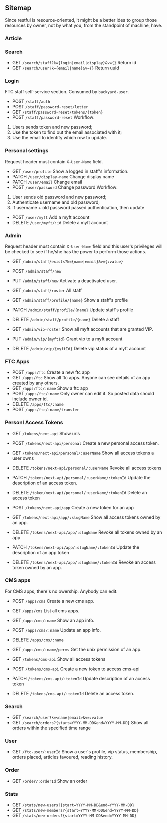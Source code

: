## Sitemap

Since restful is resource-oriented, it might be a better idea to group those resources by owner, not by what you, from the standpoint of machine, have.

### Article

### Search

* GET `/search/staff?k={login|email|display}&v={}` Return id
* GET `/search/user?k={email|name}&v={}` Return uuid

### Login

FTC staff self-service section. Consumed by `backyard-user`.

* POST `/staff/auth`
* POST `/staff/password-reset/letter`
* GET `/staff/password-reset/tokens/{token}`
* POST `/staff/password-reset`
Workflow:
1. Users sends token and new password;
2. Use the token to find out the email associated with it;
3. Use the email to identify which row to update.

### Personal settings

Request header must contain `X-User-Name` field.

* GET `/user/profile` Show a logged in staff's information.
* PATCH `/user/display-name` Change display name
* PATCH `/user/email` Change email
* POST `/user/password` Change password
Workflow:
1. User sends old password and new password;
2. Authenticate username and old password;
3. If username + old password passed authentication, then update

* POST `/user/myft` Add a myft account
* DELETE `/user/myft/:id` Delete a myft account

### Admin

Request header must contain `X-User-Name` field and this user's privileges will be checked to see if he/she has the power to perform those actions.

* GET `/admin/staff/exists?k={name|email}&v={:value}`
* POST `/admin/staff/new`
* PUT `/admin/staff/new` Activate a deactivated user.
* GET `/admin/staff/roster` All staff

* GET `/admin/staff/profile/{name}` Show a staff's profile
* PATCH `/admin/staff/profile/{name}` Update staff's profile
* DELETE `/admin/staff/profile/{name}` Delete a staff

* GET `/admin/vip-roster` Show all myft accounts that are granted VIP.
* PUT `/admin/vip/{myftId}` Grant vip to a myft account
* DELETE `/admin/vip/{myftId}` Delete vip status of a myft account

### FTC Apps
* POST `/apps/ftc` Create a new ftc app
* GET `/apps/ftc` Show all ftc apps. Anyone can see details of an app created by any others.
* GET `/apps/ftc/:name` Show a ftc app
* POST `/apps/ftc/:name` Only owner can edit it. So posted data should include owner id.
* DELETE `/apps/ftc/:name`
* POST `/apps/ftc/:name/transfer`

### Personl Access Tokens
* GET `/tokens/next-api` Show urls
* POST `/tokens/next-api/personal` Create a new personal access token.
* GET `/tokens/next-api/personal/:userName` Show all access tokens a user owns
* DELETE `/tokens/next-api/personal/:userName` Revoke all access tokens
* PATCH `/tokens/next-api/personal/:userName/:tokenId` Update the description of an access token.
* DELETE `/token/next-api/personal/:userName/:tokenId` Delete an access token

* POST `/tokens/next-api/app` Create a new token for an app
* GET `/tokens/next-api/app/:slugName` Show all access tokens owned by an app.
* DELETE `/tokens/next-api/app/:slugName` Revoke all tokens owned by an app
* PATCH `/tokens/next-api/app/:slugName/:tokenId` Update the description of an app token
* DELETE `/tokens/next-api/app/:slugName/:tokenId` Revoke an access token owned by an app.

### CMS apps

For CMS apps, there's no owership. Anybody can edit.

* POST `/apps/cms` Create a new cms app.
* GET `/apps/cms` List all cms apps.
* GET `/apps/cms/:name` Show an app info.
* POST `/apps/cms/:name` Update an app info.
* DELETE `/apps/cms/:name`
* GET `/apps/cms/:name/perms` Get the unix permission of an app.

* GET `/tokens/cms-api` Show all access tokens
* POST `/tokens/cms-api` Create a new token to access cms-api
* PATCH `/tokens/cms-api/:tokenId` Update description of an access token
* DELETE `/tokens/cms-api/:tokenId` Delete an access token.

### Search

* GET `/search/user?k=<name|email>&v=:value`
* GET `/search/orders?{start=YYYY-MM-DD&end=YYYY-MM-DD}` Show all orders within the specified time range

### User

* GET `/ftc-user/:userId` Show a user's profile, vip status, membership, orders placed, articles favoured, reading history.

### Order

* GET `/order/:orderId` Show an order

### Stats

* GET `/stats/new-users?{start=YYYY-MM-DD&end=YYYY-MM-DD}`
* GET `/stats/new-members?{start=YYYY-MM-DD&end=YYYY-MM-DD}`
* GET `/stats/new-orders?{start=YYYY-MM-DD&end=YYYY-MM-DD}`